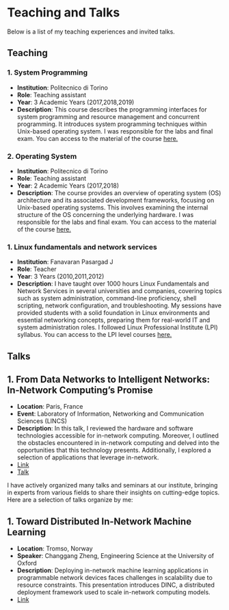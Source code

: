 


# Teaching and Talks

Below is a list of my teaching experiences and invited talks.

## Teaching

### 1. **System Programming**  
   - **Institution**: Politecnico di Torino 
   - **Role**: Teaching assistant  
   - **Year**: 3 Academic Years (2017,2018,2019) 
   - **Description**: This course describes the programming interfaces for system programming and resource management and concurrent programming. It introduces system programming techniques within Unix-based operating system. I was responsible for the labs and final exam. You can access to the material of the course [here.](https://github.com/mashemat/Courses/tree/master/System%20Programming)

### 2. **Operating System**  
   - **Institution**: Politecnico di Torino 
   - **Role**: Teaching assistant  
   - **Year**: 2 Academic Years (2017,2018) 
   - **Description**: The course provides an overview of operating system (OS) architecture and its associated development frameworks,
focusing on Unix-based operating systems. This involves examining the internal structure of the OS concerning the
underlying hardware. I was responsible for the labs and final exam. You can access to the material of the course [here.](https://github.com/mashemat/Courses/tree/master/Operating%20System)

### 1. **Linux fundamentals and network services**  
   - **Institution**: Fanavaran Pasargad J 
   - **Role**: Teacher  
   - **Year**: 3 Years (2010,2011,2012) 
   - **Description**: I have taught over 1000 hours Linux Fundamentals and Network Services in several universities and companies, covering topics such as system administration, command-line proficiency, shell scripting, network configuration, and troubleshooting. My sessions have provided students with a solid foundation in Linux environments and essential networking concepts, preparing them for real-world IT and system administration roles. I followed Linux Professional Institute (LPI) syllabus. You can access to the LPI level courses [here.](https://www.lpi.org/our-certifications/summary-of-lpi-certifications/)

## Talks

## 1. **From Data Networks to Intelligent Networks: In-Network Computing’s Promise**   
   - **Location**: Paris, France  
   - **Event**: Laboratory of Information, Networking and Communication Sciences (LINCS)  
   - **Description**: In this talk, I reviewed the hardware and software technologies accessible for in-network computing. Moreover, I outlined the obstacles encountered in in-network computing and delved into the opportunities that this technology presents. Additionally, I explored a selection of applications that leverage in-network.
   - [Link](https://www.lincs.fr/events/talk-by-masoud-hemmatpour/)
   - [Talk](https://www.youtube.com/@pupusselincs9669)


I have actively organized many talks and seminars at our institute, bringing in experts from various fields to share their insights on cutting-edge topics. Here are a selection of talks organize by me:

## 1. **Toward Distributed In-Network Machine Learning**   
   - **Location**: Tromso, Norway
   - **Speaker**:  Changgang Zheng, Engineering Science at the University of Oxford  
   - **Description**: Deploying in-network machine learning applications in programmable network devices faces challenges in scalability due to resource constraints. This presentation introduces DINC, a distributed deployment framework used to scale in-network computing models. 
   - [Link](https://uit.no/nyheter/artikkel/kortnytt?p_document_id=839951)





